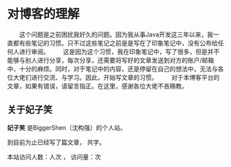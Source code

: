 # 对博客的理解

&emsp;&emsp;这个问题是之前困扰我好久的问题。因为我从事Java开发这三年以来，我一直都有些笔记的习惯。只不过这些笔记之前是是写在了印象笔记中，没有公布给任何人进行审阅。
&emsp;&emsp;这是因为这个习惯，我在印象笔记中，写了很多，但是并不能够与别人进行分享，每次分享，还需要将写好的文章发送到对方的账户/邮箱中，十分的麻烦。同时，对于笔记中的内容，还是停留在自己的想法中，无法与各位大佬们进行交流、与学习。因此，开始写文章的习惯。
&emsp;&emsp;对于本博客平台的文章，如果有错误，请留言指正。在这里，感谢各位大佬不吝赐教。

## 关于妃子笑
**妃子笑** 是BiggerShen（沈构强）的个人站。

到目前为止已经写了<code class="article_number"></code>篇文章， 共<code class="site_word_count"></code>字。

本站访问人数：<code class="site_uv"></code>人次 ， 访问量：<code class="site_pv"></code>次

